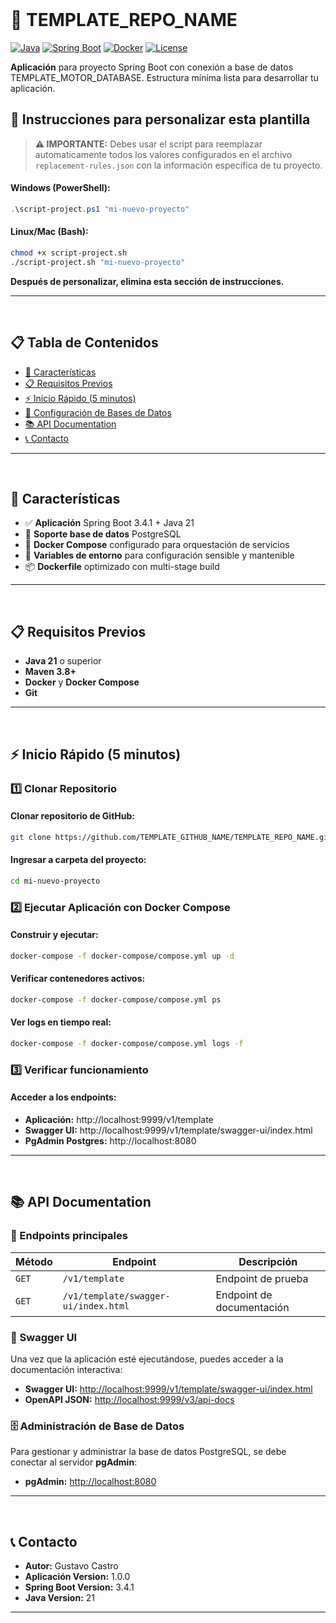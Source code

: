 <br>

# 🚀 TEMPLATE_REPO_NAME

[![Java](https://img.shields.io/badge/Java-21-orange.svg)](https://openjdk.java.net/projects/jdk/21/)
[![Spring Boot](https://img.shields.io/badge/Spring%20Boot-3.4.1-brightgreen.svg)](https://spring.io/projects/spring-boot)
[![Docker](https://img.shields.io/badge/Docker-Ready-blue.svg)](https://www.docker.com/)
[![License](https://img.shields.io/badge/License-MIT-yellow.svg)](https://opensource.org/licenses/MIT)

**Aplicación** para proyecto Spring Boot con conexión a base de datos TEMPLATE_MOTOR_DATABASE. Estructura mínima lista para desarrollar tu aplicación.

## 📝 Instrucciones para personalizar esta plantilla

> **⚠️ IMPORTANTE:** Debes usar el script para reemplazar automaticamente todos los valores configurados en el archivo `replacement-rules.json` con la información específica de tu proyecto.

#### Windows (PowerShell):
```powershell
.\script-project.ps1 "mi-nuevo-proyecto"
```

#### Linux/Mac (Bash):
```bash
chmod +x script-project.sh
./script-project.sh "mi-nuevo-proyecto"
```

**Después de personalizar, elimina esta sección de instrucciones.**

---
<br>

## 📋 Tabla de Contenidos

- [🚀 Características](#características)
- [📋 Requisitos Previos](#requisitos-previos)
- [⚡ Inicio Rápido (5 minutos)](#inicio-rapido)
- [💾 Configuración de Bases de Datos](settings-README.md)
- [📚 API Documentation](#api-documentation)
- [📞 Contacto](#contacto)

---
<br>

## <a id="características"></a>🚀 Características

- ✅ **Aplicación** Spring Boot 3.4.1 + Java 21
- 💾 **Soporte base de datos** PostgreSQL
- 🐳 **Docker Compose** configurado para orquestación de servicios
- 🔧 **Variables de entorno** para configuración sensible y mantenible
- 📦 **Dockerfile** optimizado con multi-stage build

---
<br>

## <a id="requisitos-previos"></a>📋 Requisitos Previos

- **Java 21** o superior
- **Maven 3.8+**
- **Docker** y **Docker Compose**
- **Git**

---
<br>

## <a id="inicio-rapido"></a>⚡ Inicio Rápido (5 minutos)

### 1️⃣ Clonar Repositorio

#### Clonar repositorio de GitHub:
```bash
git clone https://github.com/TEMPLATE_GITHUB_NAME/TEMPLATE_REPO_NAME.git mi-nuevo-proyecto
```

#### Ingresar a carpeta del proyecto:
```bash
cd mi-nuevo-proyecto
```

### 2️⃣ Ejecutar Aplicación con Docker Compose

#### Construir y ejecutar:
```bash
docker-compose -f docker-compose/compose.yml up -d
```

#### Verificar contenedores activos:
```bash
docker-compose -f docker-compose/compose.yml ps
```

#### Ver logs en tiempo real:
```bash
docker-compose -f docker-compose/compose.yml logs -f
```

### 3️⃣ Verificar funcionamiento

#### Acceder a los endpoints:
- **Aplicación:** http://localhost:9999/v1/template
- **Swagger UI:** http://localhost:9999/v1/template/swagger-ui/index.html
- **PgAdmin Postgres:** http://localhost:8080

---
<br>

## <a id="api-documentation"></a>📚 API Documentation

### 🔗 Endpoints principales

| Método | Endpoint | Descripción |
|--------|----------|-------------|
| `GET` | `/v1/template` | Endpoint de prueba |
| `GET` | `/v1/template/swagger-ui/index.html` | Endpoint de documentación |

### 📖 Swagger UI

Una vez que la aplicación esté ejecutándose, puedes acceder a la documentación interactiva:

- **Swagger UI:** [http://localhost:9999/v1/template/swagger-ui/index.html](http://localhost:9999/v1/template/swagger-ui/index.html)
- **OpenAPI JSON:** [http://localhost:9999/v3/api-docs](http://localhost:9999/v3/api-docs)

### 🗄️ Administración de Base de Datos

Para gestionar y administrar la base de datos PostgreSQL, se debe conectar al servidor **pgAdmin**:

- **pgAdmin:** [http://localhost:8080](http://localhost:8080)

---
<br>

## <a id="contacto"></a>📞 Contacto

- **Autor:** Gustavo Castro
- **Aplicación Version:** 1.0.0
- **Spring Boot Version:** 3.4.1
- **Java Version:** 21

---
